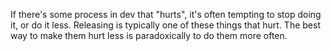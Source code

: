 If there's some process in dev that "hurts", it's often tempting to stop doing it, or do it less. Releasing is typically one of these things that hurt. The best way to make them hurt less is paradoxically to do them more often.
